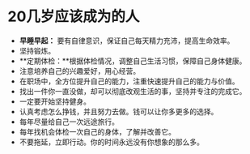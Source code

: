 # 20几岁应该成为的人
- **早睡早起：** 要有自律意识，保证自己每天精力充沛，提高生命效率。
- 坚持锻炼。
- **定期体检：**根据体检情况，调整自己生活习惯，保障自己身体健康。
- 注意培养自己的兴趣爱好，用心经营。
- 在职场中，全方位提升自己的能力，注重快速提升自己的能力与价值。
- 找出一件你一直没做，却可以彻底改观生活的事，坚持并专注的完成它。
- 一定要开始坚持健身。
- 认真考虑怎么挣钱，并且努力去做。钱可以让你多更多的选择。
- 每年尽量给自己一次远途旅行。
- 每年找机会体检一次自己的身体，了解并改善它。
- 不要拖延，立即行动。你的时间永远没有你想象的那么多。
